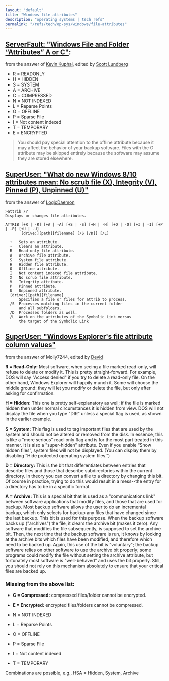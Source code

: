 ```yaml
---
layout: "default"
title: "Windows file attributes"
description: "operating systems | tech refs"
permalink: "/refs/tech/op-sys/windows/file-attributes"
---
```


## [ServerFault: "Windows File and Folder “Attributes” A or C"](https://serverfault.com/questions/34692/windows-file-and-folder-attributes-a-or-c):

from the answer of [Kevin Kuphal](https://serverfault.com/users/3657/kevin-kuphal), edited by [Scott Lundberg](https://serverfault.com/users/19488/scott-lundberg)

- R = READONLY
- H = HIDDEN
- S = SYSTEM
- A = ARCHIVE 
- C = COMPRESSED
- N = NOT INDEXED
- L = Reparse Points
- O = OFFLINE
- P = Sparse File
- I = Not content indexed
- T = TEMPORARY
- E = ENCRYPTED

> You should pay special attention to the offline attribute because it may affect the behavior of your backup software. Files with the O attribute may be skipped entirely because the software may assume they are stored elsewhere.

## [SuperUser: "What do new Windows 8/10 attributes mean: No scrub file (X), Integrity (V), Pinned (P), Unpinned (U)"](https://superuser.com/questions/1214542/what-do-new-windows-8-10-attributes-mean-no-scrub-file-x-integrity-v-pinn/1215034)

from the answer of [LogicDaemon](https://superuser.com/users/131936/logicdaemon)

```
>attrib /?
Displays or changes file attributes.

ATTRIB [+R | -R] [+A | -A] [+S | -S] [+H | -H] [+O | -O] [+I | -I] [+P | -P] [+U | -U]
       [drive:][path][filename] [/S [/D]] [/L]

  +   Sets an attribute.
  -   Clears an attribute.
  R   Read-only file attribute.
  A   Archive file attribute.
  S   System file attribute.
  H   Hidden file attribute.
  O   Offline attribute.
  I   Not content indexed file attribute.
  X   No scrub file attribute.
  V   Integrity attribute.
  P   Pinned attribute.
  U   Unpinned attribute.
  [drive:][path][filename]
      Specifies a file or files for attrib to process.
  /S  Processes matching files in the current folder
      and all subfolders.
  /D  Processes folders as well.
  /L  Work on the attributes of the Symbolic Link versus
      the target of the Symbolic Link
```

## [SuperUser: "Windows Explorer's file attribute column values"](https://superuser.com/questions/44812/windows-explorers-file-attribute-column-values)

from the answer of Molly7244, edited by [Devid](https://superuser.com/users/172416/devid)


**R = Read-Only:** Most software, when seeing a file marked read-only, will refuse to delete or modify it. This is pretty straight-forward. For example, DOS will say "Access denied" if you try to delete a read-only file. On the other hand, Windows Explorer will happily munch it. Some will choose the middle ground: they will let you modify or delete the file, but only after asking for confirmation.

**H = Hidden:** This one is pretty self-explanatory as well; if the file is marked hidden then under normal circumstances it is hidden from view. DOS will not display the file when you type "DIR" unless a special flag is used, as shown in the earlier example.

**S = System:** This flag is used to tag important files that are used by the system and should not be altered or removed from the disk. In essence, this is like a "more serious" read-only flag and is for the most part treated in this manner. It is also a "super-hidden" attribute. Even if you enable “Show hidden files”, system files will not be displayed. (You can display them by disabling “Hide protected operating system files.”)

**D = Directory:** This is the bit that differentiates between entries that describe files and those that describe subdirectories within the current directory. In theory you can convert a file to a directory by changing this bit. Of course in practice, trying to do this would result in a mess--the entry for a directory has to be in a specific format.

**A = Archive:** This is a special bit that is used as a "communications link" between software applications that modify files, and those that are used for backup. Most backup software allows the user to do an incremental backup, which only selects for backup any files that have changed since the last backup. This bit is used for this purpose. When the backup software backs up ("archives") the file, it clears the archive bit (makes it zero). Any software that modifies the file subsequently, is supposed to set the archive bit. Then, the next time that the backup software is run, it knows by looking at the archive bits which files have been modified, and therefore which need to be backed up. Again, this use of the bit is "voluntary"; the backup software relies on other software to use the archive bit properly; some programs could modify the file without setting the archive attribute, but fortunately most software is "well-behaved" and uses the bit properly. Still, you should not rely on this mechanism absolutely to ensure that your critical files are backed up.

### Missing from the above list:

- **C = Compressed:** compressed files/folder cannot be encrypted.

- **E = Encrypted:** encrypted files/folders cannot be compressed.

- N = NOT INDEXED

- L = Reparse Points

- O = OFFLINE

- P = Sparse File

- I = Not content indexed

- T = TEMPORARY

Combinations are possible, e.g., HSA = Hidden, System, Archive
